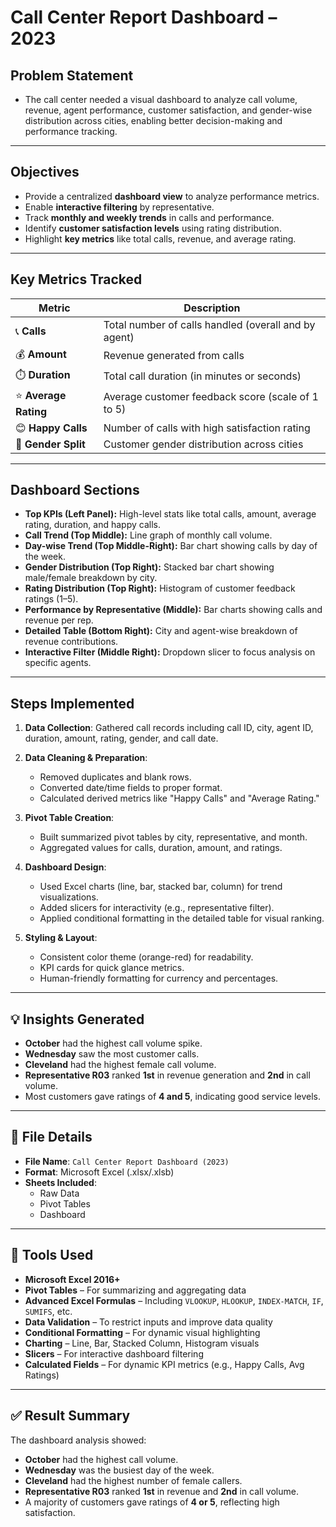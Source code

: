 
# Call Center Report Dashboard – 2023

## Problem Statement 

- The call center needed a visual dashboard to analyze call volume, revenue, agent performance, customer satisfaction, and gender-wise distribution across cities, enabling better decision-making and performance tracking.
---

## Objectives

- Provide a centralized **dashboard view** to analyze performance metrics.
- Enable **interactive filtering** by representative.
- Track **monthly and weekly trends** in calls and performance.
- Identify **customer satisfaction levels** using rating distribution.
- Highlight **key metrics** like total calls, revenue, and average rating.

---

## Key Metrics Tracked

| Metric            | Description |
|-------------------|-------------|
| 📞 **Calls**         | Total number of calls handled (overall and by agent) |
| 💰 **Amount**        | Revenue generated from calls |
| ⏱️ **Duration**      | Total call duration (in minutes or seconds) |
| ⭐ **Average Rating** | Average customer feedback score (scale of 1 to 5) |
| 😊 **Happy Calls**   | Number of calls with high satisfaction rating |
| 👥 **Gender Split**  | Customer gender distribution across cities |

---

## Dashboard Sections

- **Top KPIs (Left Panel):** High-level stats like total calls, amount, average rating, duration, and happy calls.
- **Call Trend (Top Middle):** Line graph of monthly call volume.
- **Day-wise Trend (Top Middle-Right):** Bar chart showing calls by day of the week.
- **Gender Distribution (Top Right):** Stacked bar chart showing male/female breakdown by city.
- **Rating Distribution (Top Right):** Histogram of customer feedback ratings (1–5).
- **Performance by Representative (Middle):** Bar charts showing calls and revenue per rep.
- **Detailed Table (Bottom Right):** City and agent-wise breakdown of revenue contributions.
- **Interactive Filter (Middle Right):** Dropdown slicer to focus analysis on specific agents.

---

## Steps Implemented

1. **Data Collection**: Gathered call records including call ID, city, agent ID, duration, amount, rating, gender, and call date.

2. **Data Cleaning & Preparation**:
   - Removed duplicates and blank rows.
   - Converted date/time fields to proper format.
   - Calculated derived metrics like "Happy Calls" and "Average Rating."

3. **Pivot Table Creation**:
   - Built summarized pivot tables by city, representative, and month.
   - Aggregated values for calls, duration, amount, and ratings.

4. **Dashboard Design**:
   - Used Excel charts (line, bar, stacked bar, column) for trend visualizations.
   - Added slicers for interactivity (e.g., representative filter).
   - Applied conditional formatting in the detailed table for visual ranking.

5. **Styling & Layout**:
   - Consistent color theme (orange-red) for readability.
   - KPI cards for quick glance metrics.
   - Human-friendly formatting for currency and percentages.

---

## 💡 Insights Generated

- **October** had the highest call volume spike.
- **Wednesday** saw the most customer calls.
- **Cleveland** had the highest female call volume.
- **Representative R03** ranked **1st** in revenue generation and **2nd** in call volume.
- Most customers gave ratings of **4 and 5**, indicating good service levels.

---

## 📁 File Details

- **File Name**: `Call Center Report Dashboard (2023)`
- **Format**: Microsoft Excel (.xlsx/.xlsb)
- **Sheets Included**:
  - Raw Data
  - Pivot Tables
  - Dashboard

---

## 🔧 Tools Used

- **Microsoft Excel 2016+**
- **Pivot Tables** – For summarizing and aggregating data
- **Advanced Excel Formulas** – Including `VLOOKUP`, `HLOOKUP`, `INDEX-MATCH`, `IF`, `SUMIFS`, etc.
- **Data Validation** – To restrict inputs and improve data quality
- **Conditional Formatting** – For dynamic visual highlighting
- **Charting** – Line, Bar, Stacked Column, Histogram visuals
- **Slicers** – For interactive dashboard filtering
- **Calculated Fields** – For dynamic KPI metrics (e.g., Happy Calls, Avg Ratings)

---

## ✅ Result Summary

The dashboard analysis showed:
- **October** had the highest call volume.
- **Wednesday** was the busiest day of the week.
- **Cleveland** had the highest number of female callers.
- **Representative R03** ranked **1st** in revenue and **2nd** in call volume.
- A majority of customers gave ratings of **4 or 5**, reflecting high satisfaction.
